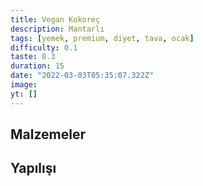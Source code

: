 ```yaml
---
title: Vegan Kokoreç
description: Mantarlı
tags: [yemek, premium, diyet, tava, ocak]
difficulty: 0.1
taste: 0.3
duration: 15
date: "2022-03-03T05:35:07.322Z"
image:
yt: []
---
```


## Malzemeler

## Yapılışı
